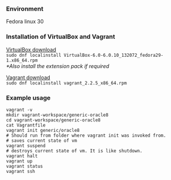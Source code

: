 ### Environment

Fedora linux 30

### Installation of VirtualBox and Vagrant

[VirtualBox download](https://www.virtualbox.org/wiki/Downloads)  
`sudo dnf localinstall VirtualBox-6.0-6.0.10_132072_fedora29-1.x86_64.rpm`  
*\*Also install the extension pack if required*  

[Vagrant download](https://www.vagrantup.com/downloads.html)  
`sudo dnf localinstall vagrant_2.2.5_x86_64.rpm`  

### Example usage
```
vagrant -v
mkdir vagrant-workspace/generic-oracle8
cd vagrant-workspace/generic-oracle8
cat Vagrantfile
vagrant init generic/oracle8
# Should run from folder where vagrant init was invoked from.
# saves current state of vm
vagrant suspend 
# destroys current state of vm. It is like shutdown.
vagrant halt 
vagrant up 
vagrant status
vagrant ssh
```
